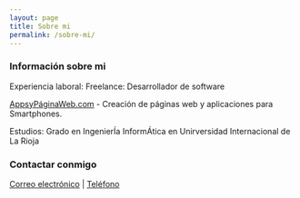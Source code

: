 ```yaml
---
layout: page
title: Sobre mi
permalink: /sobre-mi/
---
```


### Información sobre mi

Experiencia laboral:
Freelance: Desarrollador de software

[AppsyPáginaWeb.com](https://www.appsypaginasweb.com/) - Creación de páginas web y aplicaciones para Smartphones.

Estudios:
Grado en IngenierÍa InformÁtica en Unirversidad Internacional de La Rioja

### Contactar conmigo

[Correo electrónico](mailto:lucian_s2003@yahoo.com)
|
[Teléfono](tel:+34611274833)



